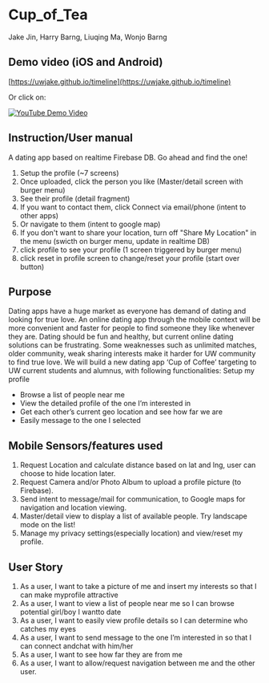 # Cup_of_Tea #

Jake Jin, Harry Barng, Liuqing Ma, Wonjo Barng

## Demo video (iOS and Android)
[https://uwjake.github.io/timeline](https://uwjake.github.io/timeline)

Or click on:

[![YouTube Demo Video](https://img.youtube.com/vi/3cB3bl6wHlI/0.jpg)](https://www.youtube.com/watch?v=3cB3bl6wHlI)

## Instruction/User manual ##
A dating app based on realtime Firebase DB. Go ahead and find the one!

1. Setup the profile (~7 screens)
2. Once uploaded, click the person you like (Master/detail screen with burger menu)
3. See their profile (detail fragment)
4. If you want to contact them, click Connect via email/phone (intent to other apps)
5. Or navigate to them (intent to google map)
6. If you don't want to share your location, turn off "Share My Location" in the menu (swicth on burger menu, update in realtime DB)
7. click profile to see your profile (1 screen triggered by burger menu)
8. click reset in profile screen to change/reset your profile (start over button)

## Purpose ##
Dating apps have a huge market as everyone has demand of dating and looking for true love. An online dating app through the mobile context will be more convenient and faster for people to find someone they like whenever they are. Dating should be fun and healthy, but current online dating solutions can be frustrating. Some weaknesses such as unlimited matches, older community, weak sharing interests make it harder for UW community to find true love. We will build a new dating app ‘Cup of Coffee’ targeting to UW current students and alumnus, with following functionalities:
Setup my profile
* Browse a list of people near me
* View the detailed profile of the one I’m interested in
* Get each other’s current geo location and see how far we are
* Easily message to the one I selected

## Mobile Sensors/features used ##

1. Request Location and calculate distance based on lat and lng, user can choose to hide location later.
2. Request Camera and/or Photo Album to upload a profile picture (to Firebase).
3. Send intent to message/mail for communication, to Google maps for navigation and location viewing.
4. Master/detail view to display a list of available people. Try landscape mode on the list!
5. Manage my privacy settings(especially location) and view/reset my profile.

## User Story ##
1. As a user, I want to take a picture of me and insert my interests so that I can make myprofile attractive
2. As a user, I want to view a list of people near me so I can browse potential girl/boy I wantto date
3. As a user, I want to easily view profile details so I can determine who catches my eyes
4. As a user, I want to send message to the one I’m interested in so that I can connect andchat with him/her
5. As a user, I want to see how far they are from me
6. As a user, I want to allow/request navigation between me and the other user.
